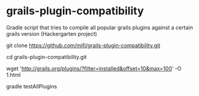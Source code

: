 grails-plugin-compatibility
===========================

Gradle script that tries to compile all popular grails plugins against a certain grails version (Hackergarten project)


git clone https://github.com/mifi/grails-plugin-compatibility.git

cd grails-plugin-compatibility.git

wget 'http://grails.org/plugins/?filter=installed&offset=10&max=100' -O 1.html

gradle testAllPlugins
